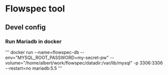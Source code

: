 # Flowspec tool

## Devel config

### Run Mariadb in docker

'''
docker run --name=flowspec-db --env="MYSQL_ROOT_PASSWORD=my-secret-pw"  --volume="/home/albert/work/flowspec/datadir:/var/lib/mysql" -p 3306:3306 --restart=no mariadb:5.5 
'''